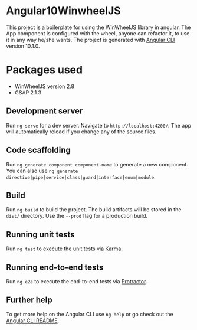# Angular10WinwheelJS

This project is a boilerplate for using the WinWheelJS library in angular. The App component is configured with the wheel, anyone can refactor it, to use it in any way he/she wants.
The project is generated with [Angular CLI](https://github.com/angular/angular-cli) version 10.1.0.

# Packages used
- WinWheelJS version 2.8
- GSAP 2.1.3

## Development server

Run `ng serve` for a dev server. Navigate to `http://localhost:4200/`. The app will automatically reload if you change any of the source files.

## Code scaffolding

Run `ng generate component component-name` to generate a new component. You can also use `ng generate directive|pipe|service|class|guard|interface|enum|module`.

## Build

Run `ng build` to build the project. The build artifacts will be stored in the `dist/` directory. Use the `--prod` flag for a production build.

## Running unit tests

Run `ng test` to execute the unit tests via [Karma](https://karma-runner.github.io).

## Running end-to-end tests

Run `ng e2e` to execute the end-to-end tests via [Protractor](http://www.protractortest.org/).

## Further help

To get more help on the Angular CLI use `ng help` or go check out the [Angular CLI README](https://github.com/angular/angular-cli/blob/master/README.md).
